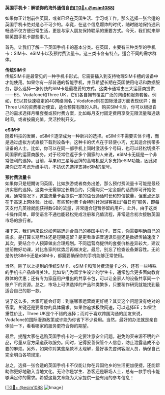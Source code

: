 **英国手机卡：解锁你的海外通信自由[[TG💪+ @esim1088](https://t.me/s/esim1088)]**

如果你正计划前往英国，或者已经在英国生活、学习或工作，那么选择一张合适的英国手机卡绝对是必不可少的。毕竟，在这个信息爆炸的时代，随时随地保持通讯畅通不仅方便日常生活，更是与家人朋友保持联系的重要方式。今天，我们就来聊聊英国手机卡那些事儿。

首先，让我们了解一下英国手机卡的基本分类。在英国，主要有三种类型的手机卡：SIM卡、eSIM卡以及预付费流量卡。这三类卡各有特点，适合不同的需求群体。

**传统SIM卡**  
传统SIM卡是最常见的一种手机卡形式。它需要插入到支持物理SIM卡槽的设备中才能使用。如果你有一部普通的智能手机，并且希望长期在英国使用电话和数据服务，那么选择一张传统的SIM卡是最稳妥的方式。这类卡通常由三大运营商提供——EE、Vodafone和Three UK，它们各自拥有覆盖广泛的网络和服务套餐。例如，EE以其快速稳定的4G网络闻名；Vodafone则在国际漫游方面表现优异；而Three UK的资费相对便宜，适合预算有限的人群。购买SIM卡后，你可以根据自己的需求选择月租套餐或预付费方案，比如每月支付固定费用享受无限流量和通话时间，或者按需充值，灵活控制开支。

**eSIM卡**  
随着科技的发展，eSIM卡逐渐成为一种新兴的选择。eSIM卡不需要实体卡槽，而是通过虚拟方式直接下载到设备中。这种卡的优点在于轻便小巧，尤其适合携带多设备的人士。比如，你可以在同一部手机上同时激活多个号码，也可以轻松切换不同国家的运营商服务。对于经常往返于多个国家的人来说，eSIM卡无疑是一个非常便利的选择。目前，苹果和三星等品牌的高端机型大多支持eSIM功能，因此如果你正在考虑升级手机，不妨优先选择支持eSIM的型号。

**预付费流量卡**  
如果你只是短期访问英国，比如旅游或者商务出差，那么预付费流量卡可能是最经济实惠的选择。这类卡无需绑定长期合约，只需购买一定金额的话费即可开始使用。通常情况下，这些流量卡会提供一定的语音通话时长和短信数量，但重点还是在于高速上网体验。比如，有些预付费卡会特别针对游客推出“每日包”服务，即每天支付几英镑就能获得数GB的流量，非常适合短暂停留的用户。此外，由于这类卡操作简单，即使语言不通也能轻松完成注册和充值流程，非常适合初次接触英国市场的旅行者。

接下来，我们再来说说如何挑选适合自己的英国手机卡。首先，你需要明确自己的需求。是打算长期居住还是短期逗留？是更看重语音通话质量还是数据传输速度？其次，要结合个人预算做出合理规划。不同运营商提供的套餐价格差异较大，建议提前做好功课，对比各家的优势后再做决定。最后，别忘了检查设备兼容性。无论是传统SIM卡还是eSIM卡，都需要确保你的手机能够正常使用。

当然，除了以上提到的传统SIM卡、eSIM卡和预付费流量卡之外，还有一些特殊的手机卡产品值得关注。比如专门为留学生设计的学生卡，通常包含更多面向教育群体的优惠；还有专为家庭用户推出的共享卡包，可以让全家人的设备共享同一个账户下的资源。总之，市场上可供选择的产品种类繁多，只要稍作研究就能找到最适合自己的那一款。

说了这么多，大家可能会好奇：到底哪家运营商更好呢？其实这个问题没有绝对的答案，关键还是要看你的具体需求。如果你追求极致网速，可以选择EE；如果注重性价比，Three UK是个不错的选择；而对于喜欢跨国沟通的朋友来说，Vodafone的国际漫游政策或许能为你省下不少费用。当然，最好的办法就是亲自体验一下，看看哪家的服务更符合你的期望。

最后，提醒大家在选购英国手机卡时一定要注意安全问题。避免购买来源不明的产品，尽量从官方渠道获取服务。同时，记得妥善保管个人信息，防止泄露造成不必要的麻烦。另外，如果你对某些条款不太理解，最好事先咨询客服人员，确保自己完全明白各项规定。

总之，选择一张合适的英国手机卡不仅能让你在异国他乡的生活更加便捷，还能帮助你更好地融入当地文化。无论你是学生、游客还是职场人士，总有一款手机卡能够满足你的需求。希望这篇文章能为大家提供一些有用的参考信息！

[[TG💪+ @esim1088](https://t.me/s/esim1088) ![Image](https://i.postimg.cc/4NQfJmqS/Snipaste-2025-05-13-00-14-12.png)]